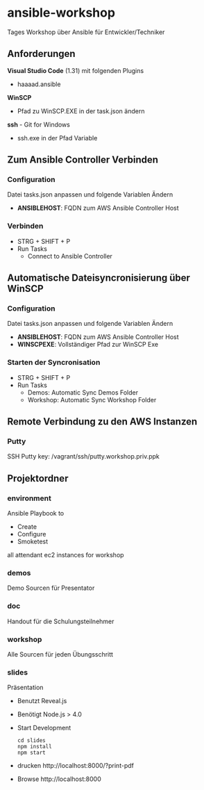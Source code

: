 # ansible-workshop

Tages Workshop über Ansible für Entwickler/Techniker

## Anforderungen

**Visual Studio Code** (1.31) mit folgenden Plugins

- haaaad.ansible

**WinSCP**

- Pfad zu WinSCP.EXE in der task.json ändern

**ssh** - Git for Windows

- ssh.exe in der Pfad Variable

## Zum Ansible Controller Verbinden

### Configuration

Datei tasks.json anpassen und folgende Variablen Ändern

- **ANSIBLEHOST**: FQDN zum AWS Ansible Controller Host

### Verbinden

- STRG + SHIFT + P
- Run Tasks
  - Connect to Ansible Controller

## Automatische Dateisyncronisierung über WinSCP

### Configuration

Datei tasks.json anpassen und folgende Variablen Ändern

- **ANSIBLEHOST**: FQDN zum AWS Ansible Controller Host
- **WINSCPEXE**: Vollständiger Pfad zur WinSCP Exe

### Starten der Syncronisation

- STRG + SHIFT + P
- Run Tasks
  - Demos: Automatic Sync Demos Folder
  - Workshop: Automatic Sync Workshop Folder

## Remote Verbindung zu den AWS Instanzen

### Putty

SSH Putty key: /vagrant/ssh/putty.workshop.priv.ppk

## Projektordner

### environment

Ansible Playbook to
  
- Create
- Configure
- Smoketest

all attendant ec2 instances for workshop

### demos

Demo Sourcen für Presentator

### doc

Handout für die Schulungsteilnehmer

### workshop

Alle Sourcen für jeden Übungsschritt

### slides

Präsentation

- Benutzt Reveal.js
- Benötigt Node.js > 4.0
- Start Development

  ```batch
  cd slides
  npm install
  npm start
  ```
- drucken http://localhost:8000/?print-pdf
- Browse http://localhost:8000
